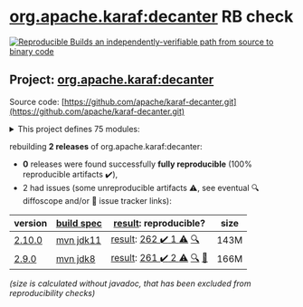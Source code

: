 [org.apache.karaf:decanter](https://central.sonatype.com/artifact/org.apache.karaf/decanter/versions) RB check
=======

[![Reproducible Builds](https://reproducible-builds.org/images/logos/rb.svg) an independently-verifiable path from source to binary code](https://reproducible-builds.org/)

## Project: [org.apache.karaf:decanter](https://central.sonatype.com/artifact/org.apache.karaf/decanter/versions)

Source code: [https://github.com/apache/karaf-decanter.git](https://github.com/apache/karaf-decanter.git)

<details><summary>This project defines 75 modules:</summary>

* [org.apache.karaf.decanter.alerting:alerter](https://central.sonatype.com/artifact/org.apache.karaf.decanter.alerting/alerter/2.10.0)
* [org.apache.karaf.decanter.alerting:org.apache.karaf.decanter.alerting.camel](https://central.sonatype.com/artifact/org.apache.karaf.decanter.alerting/org.apache.karaf.decanter.alerting.camel/2.10.0)
* [org.apache.karaf.decanter.alerting:org.apache.karaf.decanter.alerting.email](https://central.sonatype.com/artifact/org.apache.karaf.decanter.alerting/org.apache.karaf.decanter.alerting.email/2.10.0)
* [org.apache.karaf.decanter.alerting:org.apache.karaf.decanter.alerting.log](https://central.sonatype.com/artifact/org.apache.karaf.decanter.alerting/org.apache.karaf.decanter.alerting.log/2.10.0)
* [org.apache.karaf.decanter.alerting:org.apache.karaf.decanter.alerting.service](https://central.sonatype.com/artifact/org.apache.karaf.decanter.alerting/org.apache.karaf.decanter.alerting.service/2.10.0)
* [org.apache.karaf.decanter.appender:org.apache.karaf.decanter.appender.camel](https://central.sonatype.com/artifact/org.apache.karaf.decanter.appender/org.apache.karaf.decanter.appender.camel/2.10.0)
* [org.apache.karaf.decanter.appender:org.apache.karaf.decanter.appender.cassandra](https://central.sonatype.com/artifact/org.apache.karaf.decanter.appender/org.apache.karaf.decanter.appender.cassandra/2.10.0)
* [org.apache.karaf.decanter.appender:org.apache.karaf.decanter.appender.dropwizard](https://central.sonatype.com/artifact/org.apache.karaf.decanter.appender/org.apache.karaf.decanter.appender.dropwizard/2.10.0)
* [org.apache.karaf.decanter.appender:org.apache.karaf.decanter.appender.elasticsearch](https://central.sonatype.com/artifact/org.apache.karaf.decanter.appender/org.apache.karaf.decanter.appender.elasticsearch/2.10.0)
* [org.apache.karaf.decanter.appender:org.apache.karaf.decanter.appender.file](https://central.sonatype.com/artifact/org.apache.karaf.decanter.appender/org.apache.karaf.decanter.appender.file/2.10.0)
* [org.apache.karaf.decanter.appender:org.apache.karaf.decanter.appender.hdfs](https://central.sonatype.com/artifact/org.apache.karaf.decanter.appender/org.apache.karaf.decanter.appender.hdfs/2.10.0)
* [org.apache.karaf.decanter.appender:org.apache.karaf.decanter.appender.influxdb](https://central.sonatype.com/artifact/org.apache.karaf.decanter.appender/org.apache.karaf.decanter.appender.influxdb/2.10.0)
* [org.apache.karaf.decanter.appender:org.apache.karaf.decanter.appender.jdbc](https://central.sonatype.com/artifact/org.apache.karaf.decanter.appender/org.apache.karaf.decanter.appender.jdbc/2.10.0)
* [org.apache.karaf.decanter.appender:org.apache.karaf.decanter.appender.jms](https://central.sonatype.com/artifact/org.apache.karaf.decanter.appender/org.apache.karaf.decanter.appender.jms/2.10.0)
* [org.apache.karaf.decanter.appender:org.apache.karaf.decanter.appender.kafka](https://central.sonatype.com/artifact/org.apache.karaf.decanter.appender/org.apache.karaf.decanter.appender.kafka/2.10.0)
* [org.apache.karaf.decanter.appender:org.apache.karaf.decanter.appender.log](https://central.sonatype.com/artifact/org.apache.karaf.decanter.appender/org.apache.karaf.decanter.appender.log/2.10.0)
* [org.apache.karaf.decanter.appender:org.apache.karaf.decanter.appender.loki](https://central.sonatype.com/artifact/org.apache.karaf.decanter.appender/org.apache.karaf.decanter.appender.loki/2.10.0)
* [org.apache.karaf.decanter.appender:org.apache.karaf.decanter.appender.mongodb](https://central.sonatype.com/artifact/org.apache.karaf.decanter.appender/org.apache.karaf.decanter.appender.mongodb/2.10.0)
* [org.apache.karaf.decanter.appender:org.apache.karaf.decanter.appender.mqtt](https://central.sonatype.com/artifact/org.apache.karaf.decanter.appender/org.apache.karaf.decanter.appender.mqtt/2.10.0)
* [org.apache.karaf.decanter.appender:org.apache.karaf.decanter.appender.orientdb](https://central.sonatype.com/artifact/org.apache.karaf.decanter.appender/org.apache.karaf.decanter.appender.orientdb/2.10.0)
* [org.apache.karaf.decanter.appender:org.apache.karaf.decanter.appender.prometheus](https://central.sonatype.com/artifact/org.apache.karaf.decanter.appender/org.apache.karaf.decanter.appender.prometheus/2.10.0)
* [org.apache.karaf.decanter.appender:org.apache.karaf.decanter.appender.redis](https://central.sonatype.com/artifact/org.apache.karaf.decanter.appender/org.apache.karaf.decanter.appender.redis/2.10.0)
* [org.apache.karaf.decanter.appender:org.apache.karaf.decanter.appender.rest](https://central.sonatype.com/artifact/org.apache.karaf.decanter.appender/org.apache.karaf.decanter.appender.rest/2.10.0)
* [org.apache.karaf.decanter.appender:org.apache.karaf.decanter.appender.s3](https://central.sonatype.com/artifact/org.apache.karaf.decanter.appender/org.apache.karaf.decanter.appender.s3/2.10.0)
* [org.apache.karaf.decanter.appender:org.apache.karaf.decanter.appender.socket](https://central.sonatype.com/artifact/org.apache.karaf.decanter.appender/org.apache.karaf.decanter.appender.socket/2.10.0)
* [org.apache.karaf.decanter.appender:org.apache.karaf.decanter.appender.timescaledb](https://central.sonatype.com/artifact/org.apache.karaf.decanter.appender/org.apache.karaf.decanter.appender.timescaledb/2.10.0)
* [org.apache.karaf.decanter.appender:org.apache.karaf.decanter.appender.utils](https://central.sonatype.com/artifact/org.apache.karaf.decanter.appender/org.apache.karaf.decanter.appender.utils/2.10.0)
* [org.apache.karaf.decanter.appender:org.apache.karaf.decanter.appender.websocket-servlet](https://central.sonatype.com/artifact/org.apache.karaf.decanter.appender/org.apache.karaf.decanter.appender.websocket-servlet/2.10.0)
* [org.apache.karaf.decanter.collector:org.apache.karaf.decanter.collector.camel](https://central.sonatype.com/artifact/org.apache.karaf.decanter.collector/org.apache.karaf.decanter.collector.camel/2.10.0)
* [org.apache.karaf.decanter.collector:org.apache.karaf.decanter.collector.configadmin](https://central.sonatype.com/artifact/org.apache.karaf.decanter.collector/org.apache.karaf.decanter.collector.configadmin/2.10.0)
* [org.apache.karaf.decanter.collector:org.apache.karaf.decanter.collector.dropwizard](https://central.sonatype.com/artifact/org.apache.karaf.decanter.collector/org.apache.karaf.decanter.collector.dropwizard/2.10.0)
* [org.apache.karaf.decanter.collector:org.apache.karaf.decanter.collector.druid](https://central.sonatype.com/artifact/org.apache.karaf.decanter.collector/org.apache.karaf.decanter.collector.druid/2.10.0)
* [org.apache.karaf.decanter.collector:org.apache.karaf.decanter.collector.elasticsearch](https://central.sonatype.com/artifact/org.apache.karaf.decanter.collector/org.apache.karaf.decanter.collector.elasticsearch/2.10.0)
* [org.apache.karaf.decanter.collector:org.apache.karaf.decanter.collector.eventadmin](https://central.sonatype.com/artifact/org.apache.karaf.decanter.collector/org.apache.karaf.decanter.collector.eventadmin/2.10.0)
* [org.apache.karaf.decanter.collector:org.apache.karaf.decanter.collector.file](https://central.sonatype.com/artifact/org.apache.karaf.decanter.collector/org.apache.karaf.decanter.collector.file/2.10.0)
* [org.apache.karaf.decanter.collector:org.apache.karaf.decanter.collector.jdbc](https://central.sonatype.com/artifact/org.apache.karaf.decanter.collector/org.apache.karaf.decanter.collector.jdbc/2.10.0)
* [org.apache.karaf.decanter.collector:org.apache.karaf.decanter.collector.jetty](https://central.sonatype.com/artifact/org.apache.karaf.decanter.collector/org.apache.karaf.decanter.collector.jetty/2.10.0)
* [org.apache.karaf.decanter.collector:org.apache.karaf.decanter.collector.jms](https://central.sonatype.com/artifact/org.apache.karaf.decanter.collector/org.apache.karaf.decanter.collector.jms/2.10.0)
* [org.apache.karaf.decanter.collector:org.apache.karaf.decanter.collector.jmx](https://central.sonatype.com/artifact/org.apache.karaf.decanter.collector/org.apache.karaf.decanter.collector.jmx/2.10.0)
* [org.apache.karaf.decanter.collector:org.apache.karaf.decanter.collector.kafka](https://central.sonatype.com/artifact/org.apache.karaf.decanter.collector/org.apache.karaf.decanter.collector.kafka/2.10.0)
* [org.apache.karaf.decanter.collector:org.apache.karaf.decanter.collector.log](https://central.sonatype.com/artifact/org.apache.karaf.decanter.collector/org.apache.karaf.decanter.collector.log/2.10.0)
* [org.apache.karaf.decanter.collector:org.apache.karaf.decanter.collector.log.socket](https://central.sonatype.com/artifact/org.apache.karaf.decanter.collector/org.apache.karaf.decanter.collector.log.socket/2.10.0)
* [org.apache.karaf.decanter.collector:org.apache.karaf.decanter.collector.mqtt](https://central.sonatype.com/artifact/org.apache.karaf.decanter.collector/org.apache.karaf.decanter.collector.mqtt/2.10.0)
* [org.apache.karaf.decanter.collector:org.apache.karaf.decanter.collector.openstack](https://central.sonatype.com/artifact/org.apache.karaf.decanter.collector/org.apache.karaf.decanter.collector.openstack/2.10.0)
* [org.apache.karaf.decanter.collector:org.apache.karaf.decanter.collector.oshi](https://central.sonatype.com/artifact/org.apache.karaf.decanter.collector/org.apache.karaf.decanter.collector.oshi/2.10.0)
* [org.apache.karaf.decanter.collector:org.apache.karaf.decanter.collector.prometheus](https://central.sonatype.com/artifact/org.apache.karaf.decanter.collector/org.apache.karaf.decanter.collector.prometheus/2.10.0)
* [org.apache.karaf.decanter.collector:org.apache.karaf.decanter.collector.redis](https://central.sonatype.com/artifact/org.apache.karaf.decanter.collector/org.apache.karaf.decanter.collector.redis/2.10.0)
* [org.apache.karaf.decanter.collector:org.apache.karaf.decanter.collector.rest](https://central.sonatype.com/artifact/org.apache.karaf.decanter.collector/org.apache.karaf.decanter.collector.rest/2.10.0)
* [org.apache.karaf.decanter.collector:org.apache.karaf.decanter.collector.rest.servlet](https://central.sonatype.com/artifact/org.apache.karaf.decanter.collector/org.apache.karaf.decanter.collector.rest.servlet/2.10.0)
* [org.apache.karaf.decanter.collector:org.apache.karaf.decanter.collector.snmp](https://central.sonatype.com/artifact/org.apache.karaf.decanter.collector/org.apache.karaf.decanter.collector.snmp/2.10.0)
* [org.apache.karaf.decanter.collector:org.apache.karaf.decanter.collector.soap](https://central.sonatype.com/artifact/org.apache.karaf.decanter.collector/org.apache.karaf.decanter.collector.soap/2.10.0)
* [org.apache.karaf.decanter.collector:org.apache.karaf.decanter.collector.socket](https://central.sonatype.com/artifact/org.apache.karaf.decanter.collector/org.apache.karaf.decanter.collector.socket/2.10.0)
* [org.apache.karaf.decanter.collector:org.apache.karaf.decanter.collector.system](https://central.sonatype.com/artifact/org.apache.karaf.decanter.collector/org.apache.karaf.decanter.collector.system/2.10.0)
* [org.apache.karaf.decanter.collector:org.apache.karaf.decanter.collector.utils](https://central.sonatype.com/artifact/org.apache.karaf.decanter.collector/org.apache.karaf.decanter.collector.utils/2.10.0)
* [org.apache.karaf.decanter.marshaller:org.apache.karaf.decanter.marshaller.csv](https://central.sonatype.com/artifact/org.apache.karaf.decanter.marshaller/org.apache.karaf.decanter.marshaller.csv/2.10.0)
* [org.apache.karaf.decanter.marshaller:org.apache.karaf.decanter.marshaller.json](https://central.sonatype.com/artifact/org.apache.karaf.decanter.marshaller/org.apache.karaf.decanter.marshaller.json/2.10.0)
* [org.apache.karaf.decanter.marshaller:org.apache.karaf.decanter.marshaller.raw](https://central.sonatype.com/artifact/org.apache.karaf.decanter.marshaller/org.apache.karaf.decanter.marshaller.raw/2.10.0)
* [org.apache.karaf.decanter.parser:org.apache.karaf.decanter.parser.identity](https://central.sonatype.com/artifact/org.apache.karaf.decanter.parser/org.apache.karaf.decanter.parser.identity/2.10.0)
* [org.apache.karaf.decanter.parser:org.apache.karaf.decanter.parser.regex](https://central.sonatype.com/artifact/org.apache.karaf.decanter.parser/org.apache.karaf.decanter.parser.regex/2.10.0)
* [org.apache.karaf.decanter.parser:org.apache.karaf.decanter.parser.split](https://central.sonatype.com/artifact/org.apache.karaf.decanter.parser/org.apache.karaf.decanter.parser.split/2.10.0)
* [org.apache.karaf.decanter.processor:org.apache.karaf.decanter.processor.aggregate](https://central.sonatype.com/artifact/org.apache.karaf.decanter.processor/org.apache.karaf.decanter.processor.aggregate/2.10.0)
* [org.apache.karaf.decanter.processor:org.apache.karaf.decanter.processor.camel](https://central.sonatype.com/artifact/org.apache.karaf.decanter.processor/org.apache.karaf.decanter.processor.camel/2.10.0)
* [org.apache.karaf.decanter.processor:org.apache.karaf.decanter.processor.groupby](https://central.sonatype.com/artifact/org.apache.karaf.decanter.processor/org.apache.karaf.decanter.processor.groupby/2.10.0)
* [org.apache.karaf.decanter.processor:org.apache.karaf.decanter.processor.passthrough](https://central.sonatype.com/artifact/org.apache.karaf.decanter.processor/org.apache.karaf.decanter.processor.passthrough/2.10.0)
* [org.apache.karaf.decanter:alerting](https://central.sonatype.com/artifact/org.apache.karaf.decanter/alerting/2.10.0)
* [org.apache.karaf.decanter:apache-karaf-decanter](https://central.sonatype.com/artifact/org.apache.karaf.decanter/apache-karaf-decanter/2.10.0)
* [org.apache.karaf.decanter:appender](https://central.sonatype.com/artifact/org.apache.karaf.decanter/appender/2.10.0)
* [org.apache.karaf.decanter:collector](https://central.sonatype.com/artifact/org.apache.karaf.decanter/collector/2.10.0)
* [org.apache.karaf.decanter:itest](https://central.sonatype.com/artifact/org.apache.karaf.decanter/itest/2.10.0)
* [org.apache.karaf.decanter:manual](https://central.sonatype.com/artifact/org.apache.karaf.decanter/manual/2.10.0)
* [org.apache.karaf.decanter:marshaller](https://central.sonatype.com/artifact/org.apache.karaf.decanter/marshaller/2.10.0)
* [org.apache.karaf.decanter:org.apache.karaf.decanter.api](https://central.sonatype.com/artifact/org.apache.karaf.decanter/org.apache.karaf.decanter.api/2.10.0)
* [org.apache.karaf.decanter:parser](https://central.sonatype.com/artifact/org.apache.karaf.decanter/parser/2.10.0)
* [org.apache.karaf.decanter:processor](https://central.sonatype.com/artifact/org.apache.karaf.decanter/processor/2.10.0)
* [org.apache.karaf:decanter](https://central.sonatype.com/artifact/org.apache.karaf/decanter/2.10.0)
</details>

rebuilding **2 releases** of org.apache.karaf:decanter:
- **0** releases were found successfully **fully reproducible** (100% reproducible artifacts :heavy_check_mark:),
- 2 had issues (some unreproducible artifacts :warning:, see eventual :mag: diffoscope and/or :memo: issue tracker links):

| version | [build spec](/BUILDSPEC.md) | [result](https://reproducible-builds.org/docs/jvm/): reproducible? | size |
| -- | --------- | ------ | -- |
| [2.10.0](https://central.sonatype.com/artifact/org.apache.karaf/decanter/2.10.0/pom) | [mvn jdk11](karaf-decanter-2.10.0.buildspec) | [result](decanter-2.10.0.buildinfo): [262 :heavy_check_mark:  1 :warning:](decanter-2.10.0.buildcompare) [:mag:](decanter-2.10.0.diffoscope) | 143M |
| [2.9.0](https://central.sonatype.com/artifact/org.apache.karaf/decanter/2.9.0/pom) | [mvn jdk8](karaf-decanter-2.9.0.buildspec) | [result](decanter-2.9.0.buildinfo): [261 :heavy_check_mark:  2 :warning:](decanter-2.9.0.buildcompare) [:mag:](decanter-2.9.0.diffoscope) [:memo:](https://github.com/apache/karaf-decanter/pull/306) | 166M |

<i>(size is calculated without javadoc, that has been excluded from reproducibility checks)</i>
